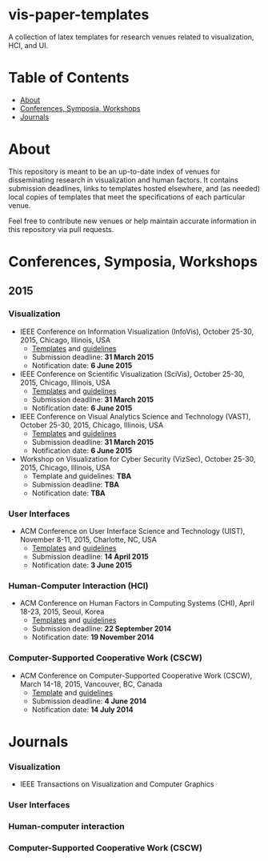 vis-paper-templates
====================
A collection of latex templates for research venues related to visualization, HCI, and UI.

Table of Contents
===================
* [About](#about)
* [Conferences, Symposia, Workshops](#conferences)
* [Journals](#journals)

<a name="about"></a>
About
=====

This repository is meant to be an up-to-date index of venues for disseminating research in visualization and human factors. It contains submission deadlines, links to templates hosted elsewhere, and (as needed) local copies of templates that meet the specifications of each particular venue.

Feel free to contribute new venues or help maintain accurate information in this repository via pull requests.

<a name="conferences"></a>
Conferences, Symposia, Workshops
================================

## 2015
### Visualization
* IEEE Conference on Information Visualization (InfoVis), October 25-30, 2015, Chicago, Illinois, USA
  * [Templates](http://junctionpublishing.org/vgtc/Tasks/camera_tvcg.html) and [guidelines](http://ieeevis.org/year/2015/info/call-participation/paper-submission-guidelines)
  * Submission deadline: **31 March 2015**
  * Notification date: **6 June 2015**
* IEEE Conference on Scientific Visualization (SciVis), October 25-30, 2015, Chicago, Illinois, USA
  * [Templates](http://junctionpublishing.org/vgtc/Tasks/camera_tvcg.html) and [guidelines](http://ieeevis.org/year/2015/info/call-participation/paper-submission-guidelines)
  * Submission deadline: **31 March 2015**
  * Notification date: **6 June 2015**
* IEEE Conference on Visual Analytics Science and Technology (VAST), October 25-30, 2015, Chicago, Illinois, USA
  * [Templates](http://junctionpublishing.org/vgtc/Tasks/camera_tvcg.html) and [guidelines](http://ieeevis.org/year/2015/info/call-participation/paper-submission-guidelines)
  * Submission deadline: **31 March 2015**
  * Notification date: **6 June 2015**
* Workshop on Visualization for Cyber Security (VizSec), October 25-30, 2015, Chicago, Illinois, USA
  * Template and guidelines: **TBA**
  * Submission deadline: **TBA**
  * Notification date: **TBA**
  
### User Interfaces
* ACM Conference on User Interface Science and Technology (UIST), November 8-11, 2015, Charlotte, NC, USA
  * [Templates](http://www.sigchi.org/publications/chipubform) and [guidelines](http://uist.acm.org/uist2015/author-guide)
  * Submission deadline: **14 April 2015**
  * Notification date: **3 June 2015**
  
  
### Human-Computer Interaction (HCI)
* ACM Conference on Human Factors in Computing Systems (CHI), April 18-23, 2015, Seoul, Korea
  * [Templates](http://chi2015.acm.org/authors/format/) and [guidelines](http://chi2015.acm.org/authors/)
  * Submission deadline: **22 September 2014**
  * Notification date: **19 November 2014**
  
### Computer-Supported Cooperative Work (CSCW)
* ACM Conference on Computer-Supported Cooperative Work (CSCW), March 14-18, 2015, Vancouver, BC, Canada
  * [Template](http://cscw.acm.org/2015/submit/cscw2013archivalformatLaTeX.zip) and [guidelines](http://cscw.acm.org/2015/submit/papers.php)
  * Submission deadline: **4 June 2014**
  * Notification date: **14 July 2014**

<a name="journals"></a>
# Journals
### Visualization
* IEEE Transactions on Visualization and Computer Graphics

### User Interfaces

### Human-computer interaction

### Computer-Supported Cooperative Work (CSCW)

